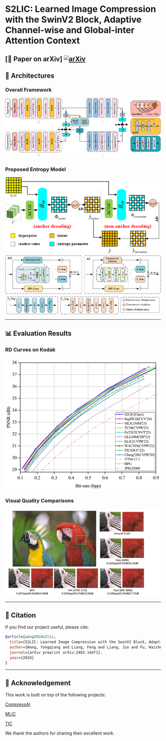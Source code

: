 # S2LIC: Learned Image Compression with the SwinV2 Block, Adaptive Channel-wise and Global-inter Attention Context

[**📄 Paper on arXiv**] 
[![arXiv](https://img.shields.io/badge/arXiv-2403.19654-b31b1b.svg)](https://arxiv.org/abs/2403.14471)
---

## 🧠 Architectures

### Overall Framework
![Overall Framework](./assets/arch.png)


### Proposed Entropy Model
![Entropy Model](./assets/entropy.png)
![ACGC](./assets/ACGC.png)

---

## 📊 Evaluation Results

### RD Curves on Kodak
![RD Curve](./assets/kodak_psnr.png)

### Visual Quality Comparisons
![Visual Comparison](./assets/visual.png)

---

## 📄 Citation

If you find our project useful, please cite:

```bibtex
@article{wang2024s2lic,
  title={S2LIC: Learned Image Compression with the SwinV2 Block, Adaptive Channel-wise and Global-inter Attention Context},
  author={Wang, Yongqiang and Liang, Feng and Liang, Jie and Fu, Haisheng},
  journal={arXiv preprint arXiv:2403.14471},
  year={2024}
}
```
---
## 🙏 Acknowledgement
This work is built on top of the following projects:

[CompressAI](https://github.com/InterDigitalInc/CompressAI)

[MLIC](https://github.com/JiangWeibeta/MLIC)

[TIC](https://github.com/lumingzzz/TIC)

We thank the authors for sharing their excellent work.


